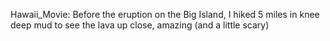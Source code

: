 Hawaii_Movie: Before the eruption on the Big Island, I hiked 5 miles in knee deep mud to see the lava up close, amazing (and a little scary)
